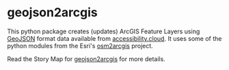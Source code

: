 # geojson2arcgis
This python package creates (updates) ArcGIS Feature Layers using [GeoJSON] format data available from [accessibility.cloud]. It uses some of the python modules from the Esri's [osm2arcgis] project.

Read the Story Map for [geojson2arcgis] for more details.

[accessibility.cloud]: https://www.accessibility.cloud/
[osm2arcgis]: https://github.com/EsriDE/EsriDE-python-osm2arcgis
[GeoJSON]: geojson.org
[geojson2arcgis]: https://arcg.is/15r0f9
